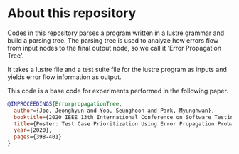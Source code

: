 # About this repository
Codes in this repository parses a program written in a lustre grammar and build a parsing tree. The parsing tree is used to analyze how errors flow from input nodes to the final output node, so we call it 'Error Propagation Tree'.

It takes a lustre file and a test suite file for the lustre program as inputs and yields error flow information as output.

This code is a base code for experiments performed in the following paper.

```BibTeX
@INPROCEEDINGS{ErrorpropagationTree,
  author={Joo, Jeonghyun and Yoo, Seunghoon and Park, Myunghwan},
  booktitle={2020 IEEE 13th International Conference on Software Testing, Validation and Verification (ICST)}, 
  title={Poster: Test Case Prioritization Using Error Propagation Probability}, 
  year={2020},
  pages={398-401}
}
```
